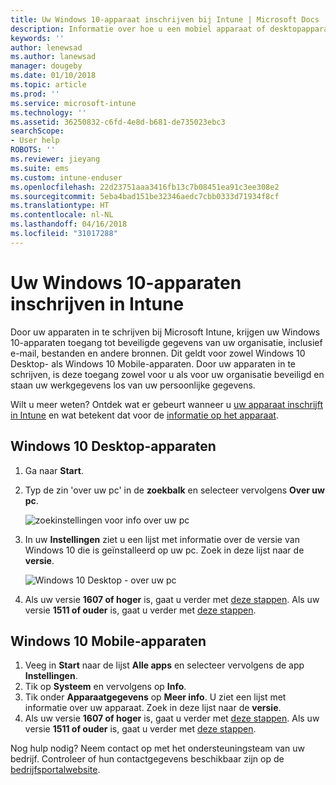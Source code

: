 ```yaml
---
title: Uw Windows 10-apparaat inschrijven bij Intune | Microsoft Docs
description: Informatie over hoe u een mobiel apparaat of desktopapparaat met Windows 10 kunt inschrijven bij Intune
keywords: ''
author: lenewsad
ms.author: lanewsad
manager: dougeby
ms.date: 01/10/2018
ms.topic: article
ms.prod: ''
ms.service: microsoft-intune
ms.technology: ''
ms.assetid: 36250832-c6fd-4e8d-b681-de735023ebc3
searchScope:
- User help
ROBOTS: ''
ms.reviewer: jieyang
ms.suite: ems
ms.custom: intune-enduser
ms.openlocfilehash: 22d23751aaa3416fb13c7b08451ea91c3ee308e2
ms.sourcegitcommit: 5eba4bad151be32346aedc7cbb0333d71934f8cf
ms.translationtype: HT
ms.contentlocale: nl-NL
ms.lasthandoff: 04/16/2018
ms.locfileid: "31017288"
---
```

# <a name="enroll-your-windows-10-devices-in-intune"></a>Uw Windows 10-apparaten inschrijven in Intune

Door uw apparaten in te schrijven bij Microsoft Intune, krijgen uw Windows 10-apparaten toegang tot beveiligde gegevens van uw organisatie, inclusief e-mail, bestanden en andere bronnen. Dit geldt voor zowel Windows 10 Desktop- als Windows 10 Mobile-apparaten. Door uw apparaten in te schrijven, is deze toegang zowel voor u als voor uw organisatie beveiligd en staan uw werkgegevens los van uw persoonlijke gegevens.

Wilt u meer weten? Ontdek wat er gebeurt wanneer u [uw apparaat inschrijft in Intune](what-happens-if-you-install-the-company-portal-app-and-enroll-your-device-in-intune-windows.md) en wat betekent dat voor de [informatie op het apparaat](what-info-can-your-company-see-when-you-enroll-your-device-in-intune.md).

## <a name="windows-10-desktop-devices"></a>Windows 10 Desktop-apparaten

1. Ga naar **Start**.

2. Typ de zin 'over uw pc' in de __zoekbalk__ en selecteer vervolgens __Over uw pc__.

   ![zoekinstellingen voor info over uw pc](media/searching_for_about_your_pc.png)

3. In uw __Instellingen__ ziet u een lijst met informatie over de versie van Windows 10 die is geïnstalleerd op uw pc. Zoek in deze lijst naar de __versie__.

   ![Windows 10 Desktop - over uw pc](media/settings_about_pc.png)

4. Als uw versie __1607 of hoger__ is, gaat u verder met [deze stappen](enroll-your-w10-device-access-work-or-school.md). Als uw versie __1511 of ouder__ is, gaat u verder met [deze stappen](enroll-your-w10-device-your-account.md).

## <a name="windows-10-mobile-devices"></a>Windows 10 Mobile-apparaten        

1.  Veeg in __Start__ naar de lijst __Alle apps__ en selecteer vervolgens de app __Instellingen__.        
2.  Tik op __Systeem__ en vervolgens op __Info__.       
3.  Tik onder __Apparaatgegevens__ op __Meer info__. U ziet een lijst met informatie over uw apparaat. Zoek in deze lijst naar de __versie__.        
4.  Als uw versie __1607 of hoger__ is, gaat u verder met [deze stappen](enroll-your-w10-device-access-work-or-school.md). Als uw versie __1511 of ouder__ is, gaat u verder met [deze stappen](enroll-your-w10-device-your-account.md).

Nog hulp nodig? Neem contact op met het ondersteuningsteam van uw bedrijf. Controleer of hun contactgegevens beschikbaar zijn op de [bedrijfsportalwebsite](https://portal.manage.microsoft.com#HelpDeskDialog).
